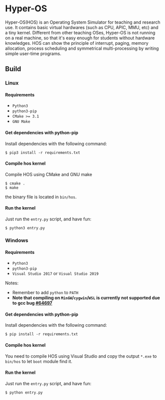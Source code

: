 # Hyper-OS

Hyper-OS(HOS) is an Operating System Simulator for teaching and research use. It contains basic virtual hardwares (such as CPU, APIC, MMU, etc) and a tiny kernel. Different from other teaching OSes, Hyper-OS is not running on a real machine, so that it's easy enough for students without hardware knowledges. HOS can show the principle of interrupt, paging, memory allocation, process scheduling and symmetrical multi-processing by writing simple user-time programs. 

## Build

### Linux
#### Requirements
- `Python3`
- `python3-pip`
- `CMake >= 3.1`
- `GNU Make`

#### Get dependencies with python-pip
Install dependencies with the following command:
```
$ pip3 install -r requirements.txt
```

#### Compile hos kernel
Compile HOS using CMake and GNU make
```
$ cmake .
$ make
```

the binary file is located in `bin/hos`.

#### Run the kernel
Just run the `entry.py` script, and have fun:
```
$ python3 entry.py
```

### Windows
#### Requirements
- `Python3`
- `python3-pip`
- `Visual Studio 2017` or `Visual Studio 2019`

Notes:
- Remember to add `python` to `PATH`
- **Note that compiling on `MinGW`/`cygwin`/`WSL` is currently not supported due to gcc bug [#64697](https://gcc.gnu.org/bugzilla/show_bug.cgi?id=64697)**

#### Get dependencies with python-pip
Install dependencies with the following command:
```
$ pip install -r requirements.txt
```

#### Compile hos kernel
You need to compile HOS using Visual Studio and copy the output `*.exe` to `bin/hos` to let `boot` module find it.

#### Run the kernel
Just run the `entry.py` script, and have fun:
```
$ python entry.py
```
